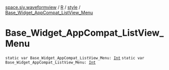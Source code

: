 [space.siy.waveformview](../../index.md) / [R](../index.md) / [style](index.md) / [Base_Widget_AppCompat_ListView_Menu](./-base_-widget_-app-compat_-list-view_-menu.md)

# Base_Widget_AppCompat_ListView_Menu

`static var Base_Widget_AppCompat_ListView_Menu: `[`Int`](https://kotlinlang.org/api/latest/jvm/stdlib/kotlin/-int/index.html)
`static var Base_Widget_AppCompat_ListView_Menu: `[`Int`](https://kotlinlang.org/api/latest/jvm/stdlib/kotlin/-int/index.html)